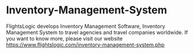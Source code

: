 # Inventory-Management-System
FlightsLogic develops Inventory Management Software, Inventory Management System to travel agencies and travel companies worldwide. If you want to know more, please visit our website https://www.flightslogic.com/inventory-management-system.php 
